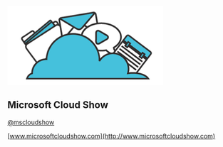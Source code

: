 ![Microsoft Cloud Show](shared/msftcloudshow.png)

Microsoft Cloud Show
--------------------

[@mscloudshow](http://www.twitter.com/mscloudshow)

[www.microsoftcloudshow.com](http://www.microsoftcloudshow.com)